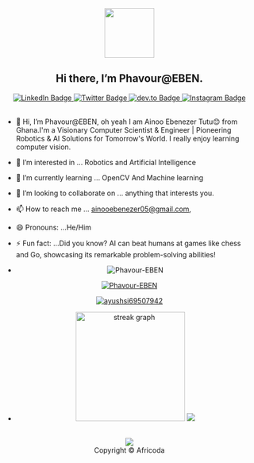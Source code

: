 <div id="header" align="center">
  <img src="https://media.giphy.com/media/M9gbBd9nbDrOTu1Mqx/giphy.gif" width="100"/><br>
  
  ## Hi there, I’m Phavour@EBEN.
  <div id="badges">
  <a href="www.linkedin.com/in/ebenezer-ainoo">
    <img src="https://img.shields.io/badge/LinkedIn-blue?style=for-the-badge&logo=linkedin&logoColor=white" alt="LinkedIn Badge"/>
  </a>
  <a href="https://twitter.com/EBEN_PHAVOUR">
    <img src="https://img.shields.io/badge/Twitter-blue?style=for-the-badge&logo=twitter&logoColor=white" alt="Twitter Badge"/>
  </a>
  <a href="https://dev.to/phavour_eben">
    <img src="https://img.shields.io/badge/DEV.TO-black?style=for-the-badge&logo=dev.to&logoColor=white" alt="dev.to Badge"/>
  </a>
<!--   <a href="http://www.kelvinamoaba.me">
    <img src="https://img.shields.io/badge/WEBSITE-greenblue?style=for-the-badge&logo=Google-chrome&logoColor=white" alt="website Badge"/>
  </a> -->
<!--   <a href="https://t.me/a_moaba">
    <img src="https://img.shields.io/badge/Telegram-blue?style=for-the-badge&logo=telegram&logoColor=white" alt="telegram Badge"/>
  </a> -->
   <a href="https://www.instagram.com/ebenezer.ainoo.752">
       <img src="https://img.shields.io/badge/Instagram-purple?style=for-the-badge&logo=instagram&logoColor=white" alt="Instagram Badge"/>
   </a>
</div>
</div> 

<br> 

- 👋 Hi, I’m Phavour@EBEN, oh yeah I am Ainoo Ebenezer Tutu😊 from Ghana.I'm a Visionary Computer Scientist & Engineer | Pioneering Robotics & AI Solutions for Tomorrow's World. I really enjoy learning computer vision.
- 👀 I’m interested in ... Robotics and Artificial Intelligence
- 🌱 I’m currently learning ... OpenCV And Machine learning 
- 💞️ I’m looking to collaborate on ... anything that interests you.
- 📫 How to reach me ... ainooebenezer05@gmail.com,
- 😄 Pronouns: ...He/Him
- ⚡ Fun fact: ...Did you know? AI can beat humans at games like chess and Go, showcasing its remarkable problem-solving abilities!

- <p align="center"> <img src="https://komarev.com/ghpvc/?username=Phavour-EBEN&label=Profile%20views&color=0e75b6&style=flat" alt="Phavour-EBEN" /> </p>

<p align="center"> <a href="https://github.com/ryo-ma/github-profile-trophy"><img src="https://github-profile-trophy.vercel.app/?username=Phavour-EBEN" alt="Phavour-EBEN" /></a> </p>

<p align="center"> <a href="https://twitter.com/ayushsi69507942" target="blank"><img src="https://img.shields.io/twitter/follow/ayushsi69507942?logo=twitter&style=for-the-badge" alt="ayushsi69507942" /></a> </p>



- <div align="center">
  <img src="https://streak-stats.demolab.com?user=Phavour-EBEN&theme=carbonfox" height="220" alt="streak graph" />
  <picture align="center" >
  <img src="https://github-readme-stats.vercel.app/api?username=Phavour-EBEN&show_icons=true&theme=radical" />
</picture>
</div><br>
<div align="center">
  <picture align="center" >
  <img src="https://github-readme-stats.vercel.app/api/top-langs/?username=Phavour-EBEN&langs_count=8&count_private=false&layout=compact&theme=react&hide_border=true&bg_color=0D1117" />
</picture>
</div>

<div align="center"> 
  Copyright © Africoda
</div>


<!---
Phavour-EBEN/Phavour-EBEN is a ✨ special ✨ repository because its `README.md` (this file) appears on your GitHub profile.
You can click the Preview link to take a look at your changes.
--->
